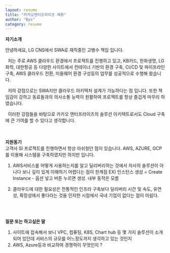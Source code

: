 ```yaml
---
layout: resume
title: "카카오엔터프라이즈 채용"
author: "Bys"
category: resume 
---
```



**자기소개**

안녕하세요, LG CNS에서 SWA로 재직중인 고병수 책임 입니다.  

&nbsp; 저는 주로 AWS 클라우드 환경에서 프로젝트를 진행하고 있고, KB카드, 한화생명, LG화학, 대한항공 등 다양한 사이트에서 컨테이너 기반의 환경 구축, CI/CD 및 파이프라인 구축, AWS 클라우드 전환, 미들웨어 환경 구성등의 업무를 성공적으로 수행해 왔습니다.    

&nbsp; 저의 강점으로는 SWA지만 클라우드 아키텍처 설계가 가능하다는 점 입니다. 또한 책임감이 강하고 동료들과의 의사소통 능력이 원활하여 프로젝트를 항상 즐겁게 마무리 하였습니다. 

&nbsp; 이러한 강점들을 바탕으로 카카오 엔터프라이즈의 솔루션 아키텍트로서도 Cloud 구축에 큰 기여를 할 수 있다고 생각합니다.   
 <br><br>
 


**지원동기**  
고객사 SI 프로젝트를 진행하면서 항상 아쉬웠던 점이 있습니다. 
AWS, AZURE, GCP를 이용해 시스템을 구축하였지만 하지만  입니다. 

1. AWS서비스를 어떻게 사용하는지를 알고 딜리버리하는 것에서 
자사의 솔루션이 아니다 보니 깊이 있게 이해하기 어렵다는 점이 한계점
EX) 인스턴스 생성 = Create Instance - 옵션 넣고 버튼 누르면 생성. 내부 동작은 모름

2. 클라우드에 대한 필요성은 전통적인 인프라 구축보다 딜리버리 시간 및 속도, 유연성, 확장성에서 좋다라는 것을 인지한 시점에서 
국내 기업이 없다는 점이 아쉽다. 

 <br><br>



**질문 또는 하고싶은 말**
1. 사이트에 접속해서 보니 VPC, 컴퓨팅, K8S, Chart hub 등 몇 가지 솔루션이 소개 되어 있던데 서비스의 규모를 어느정도까지 생각하고 있는 것인지
2. AWS, Azure등과 비교하여 경쟁력이 무엇인지 ?

 <br><br>
